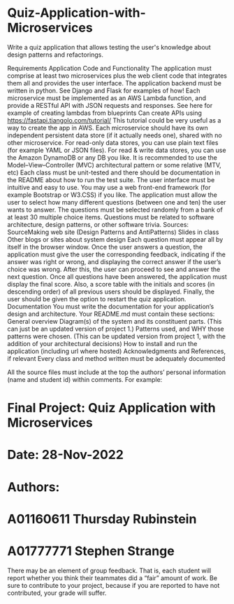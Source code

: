 # Quiz-Application-with-Microservices
Write a quiz application that allows testing the user's knowledge about design patterns and refactorings.

Requirements
 Application Code and Functionality
 The application must comprise at least two microservices plus the web client code that integrates them all and provides the user interface.
The application backend must be written in python.
See Django and Flask for examples of how!
 Each microservice must be implemented as an AWS Lambda function, and provide a RESTful API with JSON requests and responses.
See here for example of creating lambdas from blueprints
Can create APIs using https://fastapi.tiangolo.com/tutorial/
This tutorial could be very useful as a way to create the app in AWS.
 Each microservice should have its own independent persistent data store (if it actually needs one), shared with no other microservice. For read-only data stores, you can use plain text files (for example YAML or JSON files). For read & write data stores, you can use the Amazon DynamoDB or any DB you like. 
 It is recommended to use the Model–View–Controller (MVC) architectural pattern or some relative (MTV, etc)
Each class must be unit-tested and there should be documentation in the README about how to run the test suite.
 The user interface must be intuitive and easy to use. You may use a web front-end framework (for example Bootstrap or W3.CSS) if you like.
 The application must allow the user to select how many different questions (between one and ten) the user wants to answer.
 The questions must be selected randomly from a bank of at least 30 multiple choice items. Questions must be related to software architecture, design patterns, or other software trivia. Sources:
SourceMaking web site (Design Patterns and AntiPatterns)
Slides in class
Other blogs or sites about system design
 Each question must appear all by itself in the browser window.
Once the user answers a question, the application must give the user the corresponding feedback, indicating if the answer was right or wrong, and displaying the correct answer if the user’s choice was wrong. After this, the user can proceed to see and answer the next question.
Once all questions have been answered, the application must display the final score. Also, a score table with the initials and scores (in descending order) of all previous users should be displayed.
Finally, the user should be given the option to restart the quiz application.
 Documentation
 You must write the documentation for your application’s design and architecture.
 Your README.md must contain these sections:
General overview
Diagram(s) of the system and its constituent parts. (This can just be an updated version of project 1.)
Patterns used, and WHY those patterns were chosen. (This can be updated version from project 1, with the addition of your architectural decisions) 
How to install and run the application (including url where hosted)
Acknowledgments and References, if relevant
 Every class and method written must be adequately documented


 All the source files must include at the top the authors’ personal information (name and student id) within comments. For example:
# Final Project: Quiz Application with Microservices
# Date: 28-Nov-2022
# Authors:
#          A01160611 Thursday Rubinstein
#          A01777771 Stephen Strange


There may be an element of group feedback. That is, each student will report whether you think their teammates did a “fair” amount of work. Be sure to contribute to your project, because if you are reported to have not contributed, your grade will suffer. 

